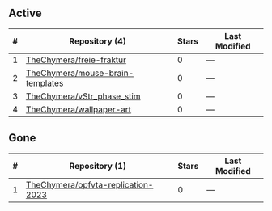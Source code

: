 ## Active
| # | Repository (4) | Stars | Last Modified |
| --- | --- | --- | --- |
| 1 | [TheChymera/freie-fraktur](https://gin.g-node.org/TheChymera/freie-fraktur) | 0 | — |
| 2 | [TheChymera/mouse-brain-templates](https://gin.g-node.org/TheChymera/mouse-brain-templates) | 0 | — |
| 3 | [TheChymera/vStr_phase_stim](https://gin.g-node.org/TheChymera/vStr_phase_stim) | 0 | — |
| 4 | [TheChymera/wallpaper-art](https://gin.g-node.org/TheChymera/wallpaper-art) | 0 | — |

## Gone
| # | Repository (1) | Stars | Last Modified |
| --- | --- | --- | --- |
| 1 | [TheChymera/opfvta-replication-2023](https://gin.g-node.org/TheChymera/opfvta-replication-2023) | 0 | — |
